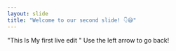 ```yaml
---
layout: slide
title: "Welcome to our second slide! 👇😅"
---
```

"This Is My first live edit "
Use the left arrow to go back!
